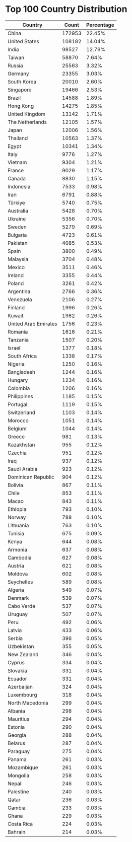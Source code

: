 # Top 100 Country Distribution
| Country | Count | Percentage |
|----|----|----|
| China | 172953 | 22.45% |
| United States | 108182 | 14.04% |
| India | 98527 | 12.79% |
| Taiwan | 58870 | 7.64% |
| Russia | 25563 | 3.32% |
| Germany | 23355 | 3.03% |
| South Korea | 20010 | 2.60% |
| Singapore | 19466 | 2.53% |
| Brazil | 14588 | 1.89% |
| Hong Kong | 14275 | 1.85% |
| United Kingdom | 13142 | 1.71% |
| The Netherlands | 12105 | 1.57% |
| Japan | 12006 | 1.56% |
| Thailand | 10563 | 1.37% |
| Egypt | 10341 | 1.34% |
| Italy | 9776 | 1.27% |
| Vietnam | 9304 | 1.21% |
| France | 9029 | 1.17% |
| Canada | 8830 | 1.15% |
| Indonesia | 7533 | 0.98% |
| Iran | 6791 | 0.88% |
| Türkiye | 5740 | 0.75% |
| Australia | 5428 | 0.70% |
| Ukraine | 5356 | 0.70% |
| Sweden | 5279 | 0.69% |
| Bulgaria | 4723 | 0.61% |
| Pakistan | 4085 | 0.53% |
| Spain | 3800 | 0.49% |
| Malaysia | 3704 | 0.48% |
| Mexico | 3511 | 0.46% |
| Ireland | 3355 | 0.44% |
| Poland | 3261 | 0.42% |
| Argentina | 2766 | 0.36% |
| Venezuela | 2106 | 0.27% |
| Finland | 1996 | 0.26% |
| Kuwait | 1982 | 0.26% |
| United Arab Emirates | 1756 | 0.23% |
| Romania | 1616 | 0.21% |
| Tanzania | 1507 | 0.20% |
| Israel | 1377 | 0.18% |
| South Africa | 1338 | 0.17% |
| Nigeria | 1250 | 0.16% |
| Bangladesh | 1244 | 0.16% |
| Hungary | 1234 | 0.16% |
| Colombia | 1206 | 0.16% |
| Philippines | 1185 | 0.15% |
| Portugal | 1119 | 0.15% |
| Switzerland | 1103 | 0.14% |
| Morocco | 1051 | 0.14% |
| Belgium | 1044 | 0.14% |
| Greece | 981 | 0.13% |
| Kazakhstan | 955 | 0.12% |
| Czechia | 951 | 0.12% |
| Iraq | 937 | 0.12% |
| Saudi Arabia | 923 | 0.12% |
| Dominican Republic | 904 | 0.12% |
| Bolivia | 867 | 0.11% |
| Chile | 853 | 0.11% |
| Macao | 843 | 0.11% |
| Ethiopia | 793 | 0.10% |
| Norway | 788 | 0.10% |
| Lithuania | 763 | 0.10% |
| Tunisia | 675 | 0.09% |
| Kenya | 644 | 0.08% |
| Armenia | 637 | 0.08% |
| Cambodia | 627 | 0.08% |
| Austria | 621 | 0.08% |
| Moldova | 602 | 0.08% |
| Seychelles | 589 | 0.08% |
| Algeria | 549 | 0.07% |
| Denmark | 539 | 0.07% |
| Cabo Verde | 537 | 0.07% |
| Uruguay | 507 | 0.07% |
| Peru | 492 | 0.06% |
| Latvia | 433 | 0.06% |
| Serbia | 396 | 0.05% |
| Uzbekistan | 355 | 0.05% |
| New Zealand | 346 | 0.04% |
| Cyprus | 334 | 0.04% |
| Slovakia | 331 | 0.04% |
| Ecuador | 331 | 0.04% |
| Azerbaijan | 324 | 0.04% |
| Luxembourg | 318 | 0.04% |
| North Macedonia | 299 | 0.04% |
| Albania | 298 | 0.04% |
| Mauritius | 294 | 0.04% |
| Estonia | 290 | 0.04% |
| Georgia | 288 | 0.04% |
| Belarus | 287 | 0.04% |
| Paraguay | 275 | 0.04% |
| Panama | 261 | 0.03% |
| Mozambique | 261 | 0.03% |
| Mongolia | 258 | 0.03% |
| Nepal | 246 | 0.03% |
| Palestine | 240 | 0.03% |
| Qatar | 236 | 0.03% |
| Gambia | 233 | 0.03% |
| Ghana | 229 | 0.03% |
| Costa Rica | 224 | 0.03% |
| Bahrain | 214 | 0.03% |
